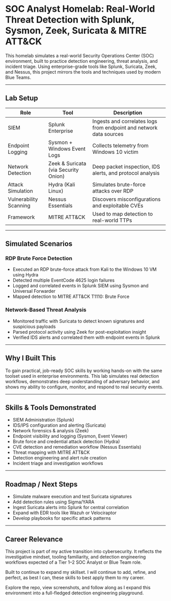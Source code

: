 # SOC Analyst Homelab: Real-World Threat Detection with Splunk, Sysmon, Zeek, Suricata & MITRE ATT&CK

This homelab simulates a real-world Security Operations Center (SOC) environment, built to practice detection engineering, threat analysis, and incident triage. Using enterprise-grade tools like Splunk, Suricata, Zeek, and Nessus, this project mirrors the tools and techniques used by modern Blue Teams.

---

## Lab Setup

| Role | Tool | Description |
|------|------|-------------|
| SIEM | Splunk Enterprise | Ingests and correlates logs from endpoint and network data sources |
| Endpoint Logging | Sysmon + Windows Event Logs | Collects telemetry from Windows 10 victim |
| Network Detection | Zeek & Suricata (via Security Onion) | Deep packet inspection, IDS alerts, and protocol analysis |
| Attack Simulation | Hydra (Kali Linux) | Simulates brute-force attacks over RDP |
| Vulnerability Scanning | Nessus Essentials | Discovers misconfigurations and exploitable CVEs |
| Framework | MITRE ATT&CK | Used to map detection to real-world TTPs |

---

## Simulated Scenarios

### RDP Brute Force Detection
- Executed an RDP brute-force attack from Kali to the Windows 10 VM using Hydra  
- Detected multiple EventCode 4625 login failures  
- Logged and correlated events in Splunk SIEM using Sysmon and Universal Forwarder  
- Mapped detection to MITRE ATT&CK T1110: Brute Force  

### Network-Based Threat Analysis
- Monitored traffic with Suricata to detect known signatures and suspicious payloads  
- Parsed protocol activity using Zeek for post-exploitation insight  
- Verified IDS alerts and correlated them with endpoint events in Splunk  

---

## Why I Built This

To gain practical, job-ready SOC skills by working hands-on with the same toolset used in enterprise environments. This lab simulates real detection workflows, demonstrates deep understanding of adversary behavior, and shows my ability to configure, monitor, and respond to real security events.

---

## Skills & Tools Demonstrated

- SIEM Administration (Splunk)
- IDS/IPS configuration and alerting (Suricata)
- Network forensics & analysis (Zeek)
- Endpoint visibility and logging (Sysmon, Event Viewer)
- Brute force and credential attack detection (Hydra)
- CVE detection and remediation workflow (Nessus Essentials)
- Threat mapping with MITRE ATT&CK
- Detection engineering and alert rule creation
- Incident triage and investigation workflows

---

## Roadmap / Next Steps

- Simulate malware execution and test Suricata signatures  
- Add detection rules using Sigma/YARA  
- Ingest Suricata alerts into Splunk for central correlation  
- Expand with EDR tools like Wazuh or Velociraptor  
- Develop playbooks for specific attack patterns

---

## Career Relevance

This project is part of my active transition into cybersecurity. It reflects the investigative mindset, tooling familiarity, and detection engineering workflows expected of a Tier 1–2 SOC Analyst or Blue Team role.

Built to continue to expand my skillset. I will continue to add, refine, and perfect, as best I can, these skills to best apply them to my career.

Explore the repo, view screenshots, and follow along as I expand this environment into a full-fledged detection engineering playground.
